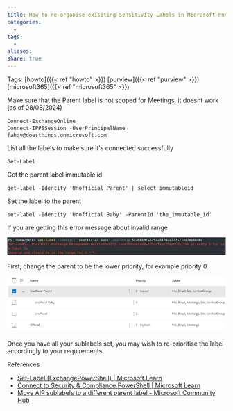 ```yaml
---
title: How to re-organise exisiting Sensitivity Labels in Microsoft Purview
categories:
  - 
tags:
  - 
aliases: 
share: true
---
```


Tags: [howto]({{< ref "howto" >}}) [purview]({{< ref "purview" >}}) [microsoft365]({{< ref "microsoft365" >}})

Make sure that the Parent label is not scoped for Meetings, it doesnt work (as of 08/08/2024)

```
Connect-ExchangeOnline
Connect-IPPSSession -UserPrincipalName fahdy@doesthings.onmicrosoft.com
```

List all the labels to make sure it's connected successfully

```
Get-Label
```

Get the parent label immutable id

```
get-label -Identity 'Unofficial Parent' | select immutableid
```

Set the label to the parent

```
set-label -Identity 'Unofficial Baby' -ParentId 'the_immutable_id'
```

If you are getting this error message about invalid range

![SL_label_priority_invalid_range.png](/images/SL_label_priority_invalid_range.png)

First, change the parent to be the lower priority, for example priority 0

![SL_Labels_with_sublabels.png](/images/SL_Labels_with_sublabels.png)

Once you have all your sublabels set, you may wish to re-prioritise the label accordingly to your requirements

References

- [Set-Label (ExchangePowerShell) | Microsoft Learn](https://learn.microsoft.com/en-us/powershell/module/exchange/set-label?view=exchange-ps)
- [Connect to Security & Compliance PowerShell | Microsoft Learn](https://learn.microsoft.com/en-us/powershell/exchange/connect-to-scc-powershell?view=exchange-ps)
- [Move AIP sublabels to a different parent label - Microsoft Community Hub](https://techcommunity.microsoft.com/t5/security-compliance-and-identity/move-aip-sublabels-to-a-different-parent-label/m-p/2113853)
